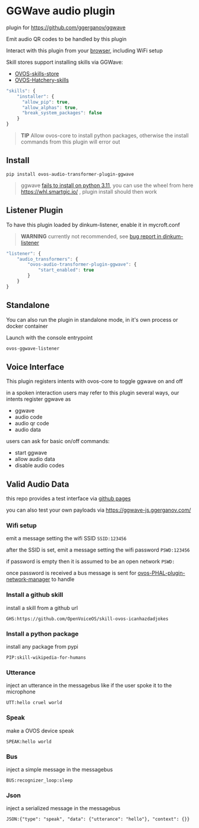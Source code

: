 # GGWave audio plugin

plugin for https://github.com/ggerganov/ggwave

Emit audio QR codes to be handled by this plugin

Interact with this plugin from your [browser](https://openvoiceos.github.io/ovos-audio-transformer-plugin-ggwave/), including WiFi setup

Skill stores support installing skills via GGWave:
- [OVOS-skills-store](https://openvoiceos.github.io/OVOS-skills-store)
- [OVOS-Hatchery-skills](https://ovoshatchery.github.io/OVOS-Hatchery-skills)
  
```javascript
"skills": {
    "installer": {
      "allow_pip": true,
      "allow_alphas": true,
      "break_system_packages": false
    }
}
```
> **TIP** Allow ovos-core to install python packages, otherwise the install commands from this plugin will error out

## Install

`pip install ovos-audio-transformer-plugin-ggwave`

> ggwave [fails to install on python 3.11](https://github.com/ggerganov/ggwave/issues/89), you can use the wheel from here https://whl.smartgic.io/ , plugin install should then work

## Listener Plugin

To have this plugin loaded by dinkum-listener, enable it in mycroft.conf

> **WARNING** currently not recommended, see [bug report in dinkum-listener](https://github.com/OpenVoiceOS/ovos-dinkum-listener/issues/98)

```javascript
"listener": {
    "audio_transformers": {
        "ovos-audio-transformer-plugin-ggwave": {
            "start_enabled": true
        }
    }
}
```

## Standalone

You can also run the plugin in standalone mode, in it's own process or docker container

Launch with the console entrypoint
```bash
ovos-ggwave-listener
```

## Voice Interface

This plugin registers intents with ovos-core to toggle ggwave on and off

in a spoken interaction users may refer to this plugin several ways, our intents register ggwave as
- ggwave
- audio code
- audio qr code
- audio data

users can ask for basic on/off commands:
- start ggwave
- allow audio data
- disable audio codes


## Valid Audio Data

this repo provides a test interface via [github pages](https://openvoiceos.github.io/ovos-audio-transformer-plugin-ggwave/)

you can also test your own payloads via https://ggwave-js.ggerganov.com/ 

### Wifi setup

emit a message setting the wifi SSID
`SSID:123456`

after the SSID is set, emit a message setting the wifi password
`PSWD:123456`

if password is empty then it is assumed to be an open network
`PSWD:`

once password is received a bus message is sent for [ovos-PHAL-plugin-network-manager](https://github.com/OpenVoiceOS/ovos-PHAL-plugin-network-manager) to handle

### Install a github skill

install a skill from a github url

`GHS:https://github.com/OpenVoiceOS/skill-ovos-icanhazdadjokes`

### Install a python package

install any package from pypi

`PIP:skill-wikipedia-for-humans`

### Utterance

inject an utterance in the messagebus like if the user spoke it to the microphone

`UTT:hello cruel world`

### Speak

make a OVOS device speak

`SPEAK:hello world`

### Bus

inject a simple message in the messagebus

`BUS:recognizer_loop:sleep`

### Json

inject a serialized message in the messagebus

`JSON:{"type": "speak", "data": {"utterance": "hello"}, "context": {}}`


